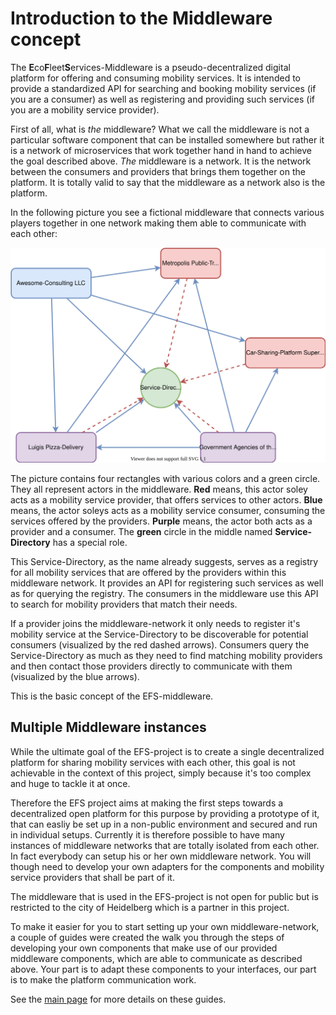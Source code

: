 # Introduction to the Middleware concept

The **E**co**F**leet**S**ervices-Middleware is a pseudo-decentralized digital platform for offering and consuming mobility services. It is intended to provide a standardized API for searching and booking mobility services (if you are a consumer) as well as registering and providing such services (if you are a mobility service provider).

First of all, what is *the* middleware? What we call the middleware is not a particular software component that can be installed somewhere but rather it is a network of microservices that work together hand in hand to achieve the goal described above. *The* middleware is a network. It is the network between the consumers and providers that brings them together on the platform. It is totally valid to say that the middleware as a network also is the platform.

In the following picture you see a fictional middleware that connects various players together in one network making them able to communicate with each other:

![High-level diagram of a fictional middleware network.](https://raw.githubusercontent.com/keim-hs-esslingen/efs-getting-started/master/img/Middleware-High-Level.svg)

The picture contains four rectangles with various colors and a green circle. They all represent actors in the middleware. **Red** means, this actor soley acts as a mobility service provider, that offers services to other actors. **Blue** means, the actor soleys acts as a mobility service consumer, consuming the services offered by the providers. **Purple** means, the actor both acts as a provider and a consumer. The **green** circle in the middle named **Service-Directory** has a special role.

This Service-Directory, as the name already suggests, serves as a registry for all mobility services that are offered by the providers within this middleware network. It provides an API for registering such services as well as for querying the registry. The consumers in the middleware use this API to search for mobility providers that match their needs.

If a provider joins the middleware-network it only needs to register it's mobility service at the Service-Directory to be discoverable for potential consumers (visualized by the red dashed arrows). Consumers query the Service-Directory as much as they need to find matching mobility providers and then contact those providers directly to communicate with them (visualized by the blue arrows).

This is the basic concept of the EFS-middleware.

## Multiple Middleware instances

While the ultimate goal of the EFS-project is to create a single decentralized platform for sharing mobility services with each other, this goal is not achievable in the context of this project, simply because it's too complex and huge to tackle it at once.

Therefore the EFS project aims at making the first steps towards a decentralized open platform for this purpose by providing a prototype of it, that can easliy be set up in a non-public environment and secured and run in individual setups. Currently it is therefore possible to have many instances of middleware networks that are totally isolated from each other. In fact everybody can setup his or her own middleware network. You will though need to develop your own adapters for the components and mobility service providers that shall be part of it.

The middleware that is used in the EFS-project is not open for public but is restricted to the city of Heidelberg which is a partner in this project.

To make it easier for you to start setting up your own middleware-network, a couple of guides were created the walk you through the steps of developing your own components that make use of our provided middleware components, which are able to communicate as described above. Your part is to adapt these components to your interfaces, our part is to make the platform communication work.

See the [main page](Getting-Started-with-the-EFS-Middleware) for more details on these guides.
